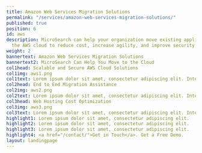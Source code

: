 ```yaml
---
title: Amazon Web Services Migration Solutions
permalink: "/services/amazon-web-services-migration-solutions/"
published: true
position: 6
id: aws
description: MicroSearch can help your organization move existing applications to
  the AWS cloud to reduce cost, increase agility, and improve security.
weight: 2
bannertext: Amazon Web Services Migration Solutions
bannertext2: MicroSearch Can Help You Move to the Cloud
col1head: Scalable and Secure AWS Cloud Solutions
col1img: aws1.png
col1text: Lorem ipsum dolor sit amet, consectetur adipiscing elit. Integer ante felis, aliquet sed tempor vitae, ornare eu velit. Morbi mattis vel magna non porta. Pellentesque sodales dapibus mi non eleifend. Lorem ipsum dolor sit amet, consectetur adipiscing elit. Integer ante felis, aliquet sed tempor vitae, ornare eu velit. Morbi mattis vel magna non porta.
col2head: End to End Migration Assistance
col2img: aws2.png
col2text: Lorem ipsum dolor sit amet, consectetur adipiscing elit. Integer ante felis, aliquet sed tempor vitae, ornare eu velit. Morbi mattis vel magna non porta. Pellentesque sodales dapibus mi non eleifend. Lorem ipsum dolor sit amet, consectetur adipiscing elit. Integer ante felis, aliquet sed tempor vitae, ornare eu velit. Morbi mattis vel magna non porta.
col3head: Web Hosting Cost Optimization
col3img: aws3.png
col3text: Lorem ipsum dolor sit amet, consectetur adipiscing elit. Integer ante felis, aliquet sed tempor vitae, ornare eu velit. Morbi mattis vel magna non porta. Pellentesque sodales dapibus mi non eleifend. Lorem ipsum dolor sit amet, consectetur adipiscing elit. Integer ante felis, aliquet sed tempor vitae, ornare eu velit. Morbi mattis vel magna non porta.
highlight1: Lorem ipsum dolor sit amet, consectetur adipiscing elit.
highlight2: Lorem ipsum dolor sit amet, consectetur adipiscing elit.
highlight3: Lorem ipsum dolor sit amet, consectetur adipiscing elit.
highlight4: <a href="/contact/">Get in Touch</a>. Get a Free Demo.
layout: landingpage
---
```

